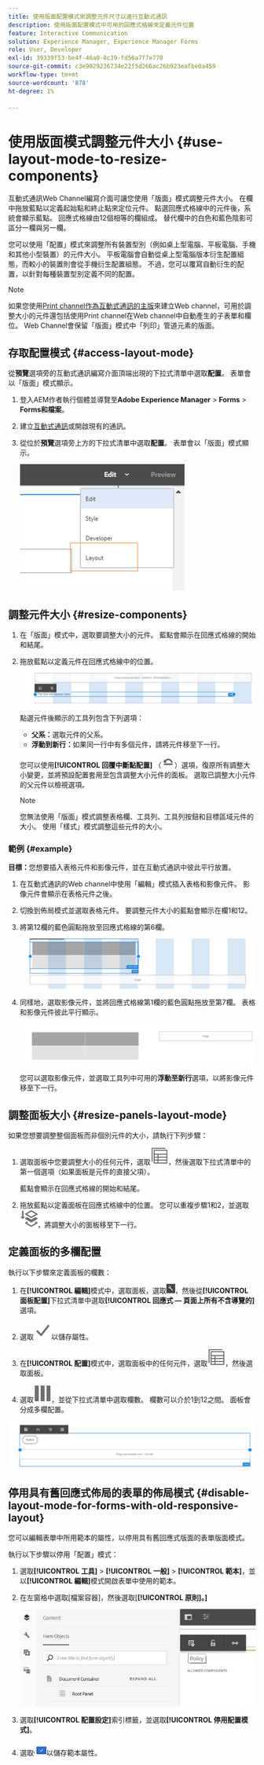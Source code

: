 ```yaml
---
title: 使用版面配置模式來調整元件尺寸以進行互動式通訊
description: 使用版面配置模式中可用的回應式格線來定義元件位置
feature: Interactive Communication
solution: Experience Manager, Experience Manager Forms
role: User, Developer
exl-id: 39339f53-be4f-46a0-8c39-fd56a7f7e770
source-git-commit: c3e9029236734e22f5d266ac26b923eafbe0a459
workflow-type: tm+mt
source-wordcount: '878'
ht-degree: 1%

---
```


# 使用版面模式調整元件大小 {#use-layout-mode-to-resize-components}

互動式通訊Web Channel編寫介面可讓您使用「版面」模式調整元件大小。 在欄中拖放藍點以定義起始點和終止點來定位元件。 點選回應式格線中的元件後，系統會顯示藍點。 回應式格線由12個相等的欄組成。 替代欄中的白色和藍色陰影可區分一欄與另一欄。

您可以使用「配置」模式來調整所有裝置型別（例如桌上型電腦、平板電腦、手機和其他小型裝置）的元件大小。 平板電腦會自動從桌上型電腦版本衍生配置組態，而較小的裝置則會從手機衍生配置組態。 不過，您可以覆寫自動衍生的配置，以針對每種裝置型別定義不同的配置。

>[!NOTE]
>
>如果您使用[Print channel作為互動式通訊的主版](../../forms/using/create-interactive-communication.md)來建立Web channel，可用於調整大小的元件還包括使用Print channel在Web channel中自動產生的子表單和欄位。 Web Channel會保留「版面」模式中「列印」管道元素的版面。

## 存取配置模式 {#access-layout-mode}

從&#x200B;**預覽**&#x200B;選項旁的互動式通訊編寫介面頂端出現的下拉式清單中選取&#x200B;**配置**。 表單會以「版面」模式顯示。

1. 登入AEM作者執行個體並導覽至&#x200B;**Adobe Experience Manager** > **Forms** > **Forms和檔案**。
1. 建立[互動式通訊](../../forms/using/create-interactive-communication.md)或開啟現有的通訊。
1. 從位於&#x200B;**預覽**&#x200B;選項旁上方的下拉式清單中選取&#x200B;**配置**。 表單會以「版面」模式顯示。

   ![互動式通訊的佈局模式](assets/layout_mode_ic_new.png)

## 調整元件大小 {#resize-components}

1. 在「版面」模式中，選取要調整大小的元件。 藍點會顯示在回應式格線的開始和結尾。
1. 拖放藍點以定義元件在回應式格線中的位置。

   ![使用配置模式調整大小](assets/layout_mode_resize_new_updated.png)

   點選元件後顯示的工具列包含下列選項：

   * **父系：**&#x200B;選取元件的父系。
   * **浮動到新行：**&#x200B;如果同一行中有多個元件，請將元件移至下一行。

   您可以使用&#x200B;**[!UICONTROL 回覆中斷點配置]** （![回覆中斷點](assets/reverttopreviouslypublishedversion.png)）選項，復原所有調整大小變更，並將預設配置套用至包含調整大小元件的面板。 選取已調整大小元件的父元件以檢視選項。

   >[!NOTE]
   >
   >您無法使用「版面」模式調整表格欄、工具列、工具列按鈕和目標區域元件的大小。 使用「樣式」模式調整這些元件的大小。

### 範例 {#example}

**目標：**&#x200B;您想要插入表格元件和影像元件，並在互動式通訊中彼此平行放置。

1. 在互動式通訊的Web channel中使用「編輯」模式插入表格和影像元件。 影像元件會顯示在表格元件之後。
1. 切換到佈局模式並選取表格元件。 要調整元件大小的藍點會顯示在欄1和12。
1. 將第12欄的藍色圓點拖放至回應式格線的第6欄。

   ![定義資料表的端點](assets/layout_mode_end_point_table_new.png)

1. 同樣地，選取影像元件，並將回應式格線第1欄的藍色圓點拖放至第7欄。 表格和影像元件彼此平行顯示。

   ![在版面配置模式中同時顯示表格和影像](assets/table_image_parallel_new.png)

   您可以選取影像元件，並選取工具列中可用的&#x200B;**浮動至新行**&#x200B;選項，以將影像元件移至下一行。

## 調整面板大小 {#resize-panels-layout-mode}

如果您想要調整整個面板而非個別元件的大小，請執行下列步驟：

1. 選取面板中您要調整大小的任何元件，選取![選取父項](assets/select_parent_icon.svg)，然後選取下拉式清單中的第一個選項（如果面板是元件的直接父項）。

   藍點會顯示在回應式格線的開始和結尾。

1. 拖放藍點以定義面板在回應式格線中的位置。
您可以重複步驟1和2，並選取![選取父項](assets/float_to_new_line_icon.svg)，將調整大小的面板移至下一行。

## 定義面板的多欄配置

執行以下步驟來定義面板的欄數：

1. 在&#x200B;**[!UICONTROL 編輯]**&#x200B;模式中，選取面板，選取![設定](assets/configure_icon.png)，然後從&#x200B;**[!UICONTROL 面板配置]**&#x200B;下拉式清單中選取&#x200B;**[!UICONTROL 回應式 — 頁面上所有不含導覽的]**&#x200B;選項。

1. 選取![儲存](assets/save_icon.svg)以儲存屬性。

1. 在&#x200B;**[!UICONTROL 配置]**&#x200B;模式中，選取面板中的任何元件，選取![選取父項](assets/select_parent_icon.svg)，然後選取面板。

1. 選取![多欄](assets/multi-column.svg)，並從下拉式清單中選取欄數。 欄數可以介於1到12之間。 面板會分成多欄配置。

![配置模式中的多欄](assets/multi-column-layout.png)

## 停用具有舊回應式佈局的表單的佈局模式 {#disable-layout-mode-for-forms-with-old-responsive-layout}

您可以編輯表單中所用範本的屬性，以停用具有舊回應式版面的表單版面模式。

執行以下步驟以停用「配置」模式：

1. 選取&#x200B;**[!UICONTROL 工具]** > **[!UICONTROL 一般]** > **[!UICONTROL 範本]**，並以&#x200B;**[!UICONTROL 編輯]**&#x200B;模式開啟表單中使用的範本。
1. 在左窗格中選取[檔案容器]，然後選取[**[!UICONTROL 原則]。]**

   ![停用配置模式](assets/policy_disable_layout_mode.png)

1. 選取&#x200B;**[!UICONTROL 配置設定]**&#x200B;索引標籤，並選取&#x200B;**[!UICONTROL 停用配置模式]**。
1. 選取![儲存變更](assets/save_icon.png)以儲存範本屬性。
